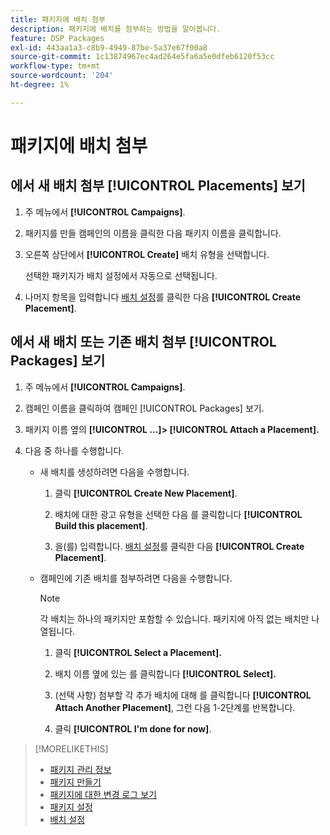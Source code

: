 ```yaml
---
title: 패키지에 배치 첨부
description: 패키지에 배치를 첨부하는 방법을 알아봅니다.
feature: DSP Packages
exl-id: 443aa1a3-c8b9-4949-87be-5a37e67f00a8
source-git-commit: 1c13874967ec4ad264e5fa6a5e0dfeb6120f53cc
workflow-type: tm+mt
source-wordcount: '204'
ht-degree: 1%

---
```


# 패키지에 배치 첨부

## 에서 새 배치 첨부 [!UICONTROL Placements] 보기

1. 주 메뉴에서 **[!UICONTROL Campaigns]**.

1. 패키지를 만들 캠페인의 이름을 클릭한 다음 패키지 이름을 클릭합니다.

1. 오른쪽 상단에서 **[!UICONTROL Create]** 배치 유형을 선택합니다.

   선택한 패키지가 배치 설정에서 자동으로 선택됩니다.

1. 나머지 항목을 입력합니다 [배치 설정](/help/dsp/campaign-management/placements/placement-settings.md)를 클릭한 다음 **[!UICONTROL Create Placement]**.

## 에서 새 배치 또는 기존 배치 첨부 [!UICONTROL Packages] 보기

1. 주 메뉴에서 **[!UICONTROL Campaigns]**.

1. 캠페인 이름을 클릭하여 캠페인 [!UICONTROL Packages] 보기.

1. 패키지 이름 옆의  **[!UICONTROL ...]> [!UICONTROL Attach a Placement].**

1. 다음 중 하나를 수행합니다.

   * 새 배치를 생성하려면 다음을 수행합니다.

      1. 클릭 **[!UICONTROL Create New Placement]**.

      1. 배치에 대한 광고 유형을 선택한 다음 를 클릭합니다 **[!UICONTROL Build this placement]**.

      1. 을(를) 입력합니다. [배치 설정](/help/dsp/campaign-management/placements/placement-settings.md)를 클릭한 다음 **[!UICONTROL Create Placement]**.
   * 캠페인에 기존 배치를 첨부하려면 다음을 수행합니다.

      >[!NOTE]
      >
      >각 배치는 하나의 패키지만 포함할 수 있습니다. 패키지에 아직 없는 배치만 나열됩니다.

      1. 클릭 **[!UICONTROL Select a Placement].**

      1. 배치 이름 옆에 있는 를 클릭합니다 **[!UICONTROL Select].**

      1. (선택 사항) 첨부할 각 추가 배치에 대해 를 클릭합니다 **[!UICONTROL Attach Another Placement]**, 그런 다음 1-2단계를 반복합니다.

      1. 클릭 **[!UICONTROL I'm done for now]**.


>[!MORELIKETHIS]
>
>* [패키지 관리 정보](package-about.md)
>* [패키지 만들기](package-create.md)
>* [패키지에 대한 변경 로그 보기](package-change-log.md)
>* [패키지 설정](package-settings.md)
>* [배치 설정](/help/dsp/campaign-management/placements/placement-settings.md)


